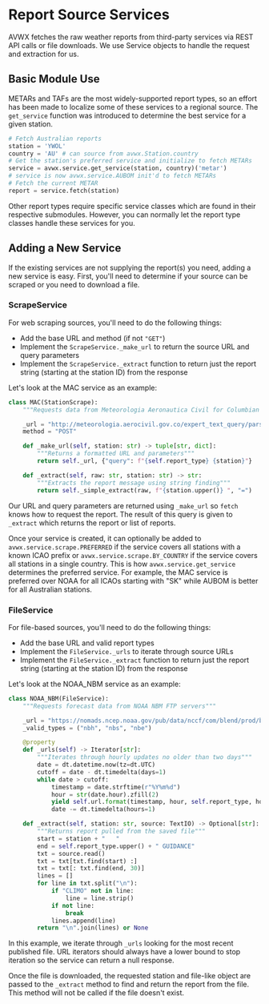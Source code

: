 # Report Source Services

AVWX fetches the raw weather reports from third-party services via REST API calls or file downloads. We use Service objects to handle the request and extraction for us.

## Basic Module Use

METARs and TAFs are the most widely-supported report types, so an effort has been made to localize some of these services to a regional source. The `get_service` function was introduced to determine the best service for a given station.

```python
# Fetch Australian reports
station = 'YWOL'
country = 'AU' # can source from avwx.Station.country
# Get the station's preferred service and initialize to fetch METARs
service = avwx.service.get_service(station, country)('metar')
# service is now avwx.service.AUBOM init'd to fetch METARs
# Fetch the current METAR
report = service.fetch(station)
```

Other report types require specific service classes which are found in their respective submodules. However, you can normally let the report type classes handle these services for you.

## Adding a New Service

If the existing services are not supplying the report(s) you need, adding a new service is easy. First, you'll need to determine if your source can be scraped or you need to download a file.

### ScrapeService

For web scraping sources, you'll need to do the following things:

- Add the base URL and method (if not `"GET"`)
- Implement the `ScrapeService._make_url` to return the source URL and query parameters
- Implement the `ScrapeService._extract` function to return just the report string (starting at the station ID) from the response

Let's look at the MAC service as an example:

```python
class MAC(StationScrape):
    """Requests data from Meteorologia Aeronautica Civil for Columbian stations"""

    _url = "http://meteorologia.aerocivil.gov.co/expert_text_query/parse"
    method = "POST"

    def _make_url(self, station: str) -> tuple[str, dict]:
        """Returns a formatted URL and parameters"""
        return self._url, {"query": f"{self.report_type} {station}"}

    def _extract(self, raw: str, station: str) -> str:
        """Extracts the report message using string finding"""
        return self._simple_extract(raw, f"{station.upper()} ", "=")
```

Our URL and query parameters are returned using `_make_url` so `fetch` knows how to request the report. The result of this query is given to `_extract` which returns the report or list of reports.

Once your service is created, it can optionally be added to `avwx.service.scrape.PREFERRED` if the service covers all stations with a known ICAO prefix or `avwx.service.scrape.BY_COUNTRY` if the service covers all stations in a single country. This is how `avwx.service.get_service` determines the preferred service. For example, the MAC service is preferred over NOAA for all ICAOs starting with "SK" while AUBOM is better for all Australian stations.

### FileService

For file-based sources, you'll need to do the following things:

- Add the base URL and valid report types
- Implement the `FileService._urls` to iterate through source URLs
- Implement the `FileService._extract` function to return just the report string (starting at the station ID) from the response

Let's look at the NOAA_NBM service as an example:

```python
class NOAA_NBM(FileService):
    """Requests forecast data from NOAA NBM FTP servers"""

    _url = "https://nomads.ncep.noaa.gov/pub/data/nccf/com/blend/prod/blend.{}/{}/text/blend_{}tx.t{}z"
    _valid_types = ("nbh", "nbs", "nbe")

    @property
    def _urls(self) -> Iterator[str]:
        """Iterates through hourly updates no older than two days"""
        date = dt.datetime.now(tz=dt.UTC)
        cutoff = date - dt.timedelta(days=1)
        while date > cutoff:
            timestamp = date.strftime(r"%Y%m%d")
            hour = str(date.hour).zfill(2)
            yield self.url.format(timestamp, hour, self.report_type, hour)
            date -= dt.timedelta(hours=1)

    def _extract(self, station: str, source: TextIO) -> Optional[str]:
        """Returns report pulled from the saved file"""
        start = station + "   "
        end = self.report_type.upper() + " GUIDANCE"
        txt = source.read()
        txt = txt[txt.find(start) :]
        txt = txt[: txt.find(end, 30)]
        lines = []
        for line in txt.split("\n"):
            if "CLIMO" not in line:
                line = line.strip()
            if not line:
                break
            lines.append(line)
        return "\n".join(lines) or None
```

In this example, we iterate through `_urls` looking for the most recent published file. URL iterators should always have a lower bound to stop iteration so the service can return a null response.

Once the file is downloaded, the requested station and file-like object are passed to the `_extract` method to find and return the report from the file. This method will not be called if the file doesn't exist.
